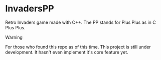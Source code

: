 # InvadersPP

Retro Invaders game made with C++. The PP stands for Plus Plus as in
C Plus Plus.

> [!WARNING]
> For those who found this repo as of this time.
> This project is still under development. It hasn't even implement
> it's core feature yet.
